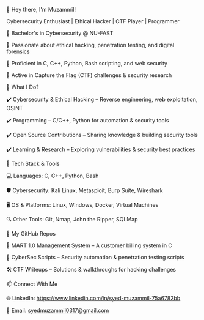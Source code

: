 👋 Hey there, I'm Muzammil!

Cybersecurity Enthusiast | Ethical Hacker | CTF Player | Programmer

🔹 Bachelor's in Cybersecurity @ NU-FAST

🔹 Passionate about ethical hacking, penetration testing, and digital forensics

🔹 Proficient in C, C++, Python, Bash scripting, and web security

🔹 Active in Capture the Flag (CTF) challenges & security research


🚀 What I Do?

✔️ Cybersecurity & Ethical Hacking – Reverse engineering, web exploitation, OSINT

✔️ Programming – C/C++, Python for automation & security tools

✔️ Open Source Contributions – Sharing knowledge & building security tools

✔️ Learning & Research – Exploring vulnerabilities & security best practices


🔧 Tech Stack & Tools

💻 Languages: C, C++, Python, Bash

🛡️ Cybersecurity: Kali Linux, Metasploit, Burp Suite, Wireshark

🖥️ OS & Platforms: Linux, Windows, Docker, Virtual Machines

🔍 Other Tools: Git, Nmap, John the Ripper, SQLMap


📌 My GitHub Repos

🚀 MART 1.0 Management System – A customer billing system in C

🔐 CyberSec Scripts – Security automation & penetration testing scripts

🛠️ CTF Writeups – Solutions & walkthroughs for hacking challenges


📫 Connect With Me

🌐 LinkedIn: https://www.linkedin.com/in/syed-muzammil-75a6782bb

📧 Email: syedmuzammil0317@gmail.com



<!--
**SyedMuzammil2028/SyedMuzammil2028** is a ✨ _special_ ✨ repository because its `README.md` (this file) appears on your GitHub profile.

Here are some ideas to get you started:

- 🔭 I’m currently working on ...
- 🌱 I’m currently learning ...
- 👯 I’m looking to collaborate on ...
- 🤔 I’m looking for help with ...
- 💬 Ask me about ...
- 📫 How to reach me: ...
- 😄 Pronouns: ...
- ⚡ Fun fact: ...
-->
